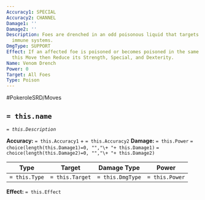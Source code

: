 ```yaml
---
Accuracy1: SPECIAL
Accuracy2: CHANNEL
Damage1: ''
Damage2: ''
Description: Foes are drenched in an odd poisonous liquid that targets their weakened
  immune systems.
DmgType: SUPPORT
Effect: If an affected foe is poisoned or becomes poisoned in the same Round you used
  this Move then Reduce its Strength, Special, and Dexterity.
Name: Venom Drench
Power: 0
Target: All Foes
Type: Poison
---
```


#PokeroleSRD/Moves

## `= this.name` 
*`= this.Description`*

**Accuracy:** `= this.Accuracy1` + `= this.Accuracy2`
**Damage:** `= this.Power` `= choice(length(this.Damage1)=0, "","\+ "+ this.Damage1)` `= choice(length(this.Damage2)=0, "","\+ "+ this.Damage2)`

| Type          | Target          | Damage Type          | Power          |
| ------------- | --------------- | ---------------- | -------------- |
| `= this.Type` | `= this.Target` | `= this.DmgType` | `= this.Power` | 

**Effect:** `= this.Effect`